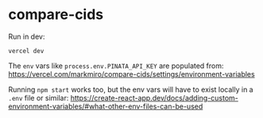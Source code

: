 # compare-cids

Run in dev:

```
vercel dev
```

The `env` vars like `process.env.PINATA_API_KEY` are populated from:
https://vercel.com/markmiro/compare-cids/settings/environment-variables

Running `npm start` works too, but the env vars will have to exist locally in a `.env` file or similar:
https://create-react-app.dev/docs/adding-custom-environment-variables/#what-other-env-files-can-be-used
